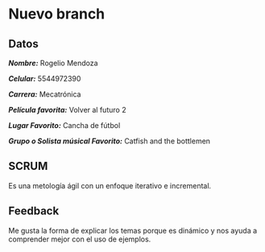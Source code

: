 # Nuevo branch

## Datos

***Nombre:*** Rogelio Mendoza

***Celular:*** 5544972390

***Carrera:*** Mecatrónica

***Película favorita:*** Volver al futuro 2

***Lugar Favorito:*** Cancha de fútbol

***Grupo o Solista músical Favorito:*** Catfish and the bottlemen

## **SCRUM** 

Es una metología ágil con un enfoque iterativo e incremental.

## **Feedback**

Me gusta la forma de explicar los temas porque es dinámico y nos ayuda a comprender mejor con el uso de ejemplos.
